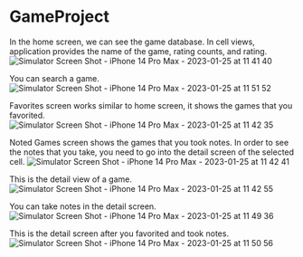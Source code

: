 # GameProject

In the home screen, we can see the game database. In cell views, application provides the name of the game, rating counts, and rating.
![Simulator Screen Shot - iPhone 14 Pro Max - 2023-01-25 at 11 41 40](https://user-images.githubusercontent.com/58653877/214517992-380de99e-60d7-4642-be5e-135c79e57841.png)

You can search a game.
![Simulator Screen Shot - iPhone 14 Pro Max - 2023-01-25 at 11 51 52](https://user-images.githubusercontent.com/58653877/214519532-554ce31a-bc5b-4129-a52a-28caa924d19f.png)

Favorites screen works similar to home screen, it shows the games that you favorited.
![Simulator Screen Shot - iPhone 14 Pro Max - 2023-01-25 at 11 42 35](https://user-images.githubusercontent.com/58653877/214518374-9c107ecb-72b8-4ee3-97ca-1252282ef7b2.png)

Noted Games screen shows the games that you took notes. In order to see the notes that you take, you need to go into the detail screen of the selected cell.
![Simulator Screen Shot - iPhone 14 Pro Max - 2023-01-25 at 11 42 41](https://user-images.githubusercontent.com/58653877/214518538-2c79a500-ec39-49af-96d2-5a8ce56b77ce.png)

This is the detail view of a game.
![Simulator Screen Shot - iPhone 14 Pro Max - 2023-01-25 at 11 42 55](https://user-images.githubusercontent.com/58653877/214518888-6cb48cc9-5a8c-45aa-b623-dc11da60b05c.png)

You can take notes in the detail screen.
![Simulator Screen Shot - iPhone 14 Pro Max - 2023-01-25 at 11 49 36](https://user-images.githubusercontent.com/58653877/214519861-1ef079fd-e628-41a0-a3e3-a6d71f8ff39a.png)


This is the detail screen after you favorited and took notes.
![Simulator Screen Shot - iPhone 14 Pro Max - 2023-01-25 at 11 50 56](https://user-images.githubusercontent.com/58653877/214519318-5b6b5dd7-5baf-479a-b628-830294658693.png)

